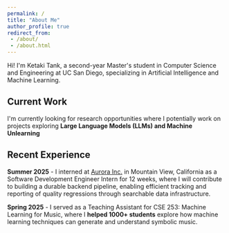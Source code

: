 ```yaml
---
permalink: /
title: "About Me"
author_profile: true
redirect_from:
 - /about/
 - /about.html
---
```


Hi! I'm Ketaki Tank, a second-year Master's student in Computer Science and Engineering at UC San Diego, specializing in Artificial Intelligence and Machine Learning.

## Current Work

I'm currently looking for research opportunities where I potentially work on projects exploring **Large Language Models (LLMs) and Machine Unlearning**

## Recent Experience

**Summer 2025** - I interned at [Aurora Inc.](https://aurora.tech/) in Mountain View, California as a Software Development Engineer Intern for 12 weeks, where I will contribute to building a durable backend pipeline, enabling efficient tracking and reporting of quality regressions through searchable data infrastructure.

**Spring 2025** - I served as a Teaching Assistant for CSE 253: Machine Learning for Music, where I **helped 1000+ students** explore how machine learning techniques can generate and understand symbolic music.

